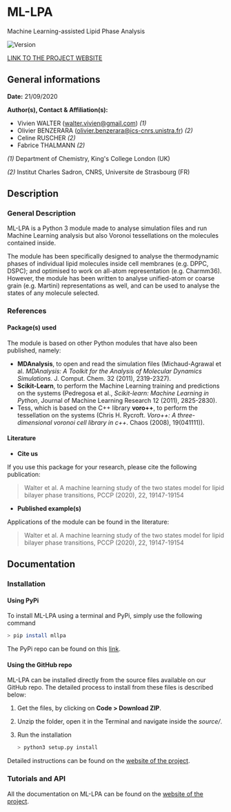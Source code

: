 # ML-LPA

Machine Learning-assisted Lipid Phase Analysis

![Version](https://img.shields.io/badge/version-1.0-f39f37)

[LINK TO THE PROJECT WEBSITE](https://vivien-walter.github.io/mllpa/)

## General informations

**Date:** 21/09/2020

**Author(s), Contact & Affiliation(s):**
- Vivien WALTER (<walter.vivien@gmail.com>) *(1)*
- Olivier BENZERARA (<olivier.benzerara@ics-cnrs.unistra.fr>) *(2)*
- Celine RUSCHER *(2)*
- Fabrice THALMANN *(2)*

*(1)* Department of Chemistry, King's College London (UK)

*(2)* Institut Charles Sadron, CNRS, Universite de Strasbourg (FR)

## Description

### General Description

ML-LPA is a Python 3 module made to analyse simulation files and run Machine Learning analysis but also Voronoi tessellations on the molecules contained inside.

The module has been specifically designed to analyse the thermodynamic phases of individual lipid molecules inside cell membranes (e.g. DPPC, DSPC);
and optimised to work on all-atom representation (e.g. Charmm36). However, the module has been written to analyse unified-atom or coarse grain
(e.g. Martini) representations as well, and can be used to analyse the states of any molecule selected.

### References

#### Package(s) used

The module is based on other Python modules that have also been published, namely:

- **MDAnalysis**, to open and read the simulation files (Michaud-Agrawal et al. *MDAnalysis: A Toolkit for the Analysis of Molecular Dynamics Simulations.* J. Comput. Chem. 32 (2011), 2319-2327).
- **Scikit-Learn**, to perform the Machine Learning training and predictions on the systems (Pedregosa et al., *Scikit-learn: Machine Learning in Python*, Journal of Machine Learning Research 12 (2011), 2825-2830).
- Tess, which is based on the C++ library **voro++**, to perform the tessellation on the systems (Chris H. Rycroft. *Voro++: A three-dimensional voronoi cell library in c++*. Chaos (2008), 19(041111)).

#### Literature

* **Cite us**

If you use this package for your research, please cite the following publication:

> Walter et al. A machine learning study of the two states model for lipid bilayer phase transitions, PCCP (2020), 22, 19147-19154

* **Published example(s)**

Applications of the module can be found in the literature:

> Walter et al. A machine learning study of the two states model for lipid bilayer phase transitions, PCCP (2020), 22, 19147-19154

## Documentation

### Installation

#### **Using PyPi**

To install ML-LPA using a terminal and PyPi, simply use the following command

```sh
> pip install mllpa
```

The PyPi repo can be found on this [link](https://pypi.org/project/mllpa/).

#### **Using the GitHub repo**

ML-LPA can be installed directly from the source files available on our GitHub repo. The detailed process to install from these files is described below:

1. Get the files, by clicking on **Code > Download ZIP**.

2. Unzip the folder, open it in the Terminal and navigate inside the *source/*.

3. Run the installation

    ```sh
    > python3 setup.py install
    ```

Detailed instructions can be found on the [website of the project](https://vivien-walter.github.io/mllpa/).

### Tutorials and API

All the documentation on ML-LPA can be found on the [website of the project](https://vivien-walter.github.io/mllpa/).
